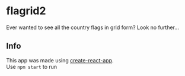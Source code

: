 # flagrid2
Ever wanted to see all the country flags in grid form? Look no further...

## Info
This app was made using [create-react-app](https://github.com/facebook/create-react-app).  
Use `npm start` to run
